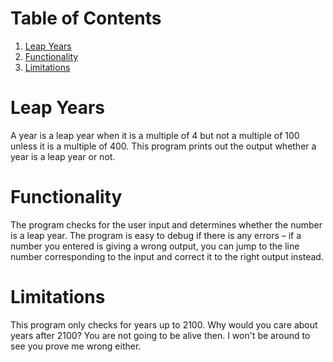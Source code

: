 
# Table of Contents

1.  [Leap Years](#org9e44809)
2.  [Functionality](#orgc464693)
3.  [Limitations](#org1cfadcf)



<a id="org9e44809"></a>

# Leap Years

A year is a leap year when it is a multiple of 4 but not a multiple of 100 unless it is a multiple of 400. This program prints out the output whether a year is a leap year or not.  


<a id="orgc464693"></a>

# Functionality

The program checks for the user input and determines whether the number is a leap year. The program is easy to debug if there is any errors &#x2013; if a number you entered is giving a wrong output, you can jump to the line number corresponding to the input and correct it to the right output instead.  


<a id="org1cfadcf"></a>

# Limitations

This program only checks for years up to 2100. Why would you care about years after 2100? You are not going to be alive then. I won't be around to see you prove me wrong either.  

